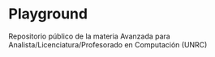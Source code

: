 # Playground
Repositorio público de la materia Avanzada para Analista/Licenciatura/Profesorado en Computación (UNRC)
